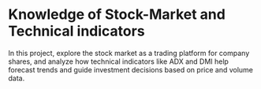 # Knowledge of Stock-Market and Technical indicators

In this project, explore the stock market as a trading platform for company shares, and analyze how technical indicators like ADX and DMI help forecast trends and guide investment decisions based on price and volume data.

